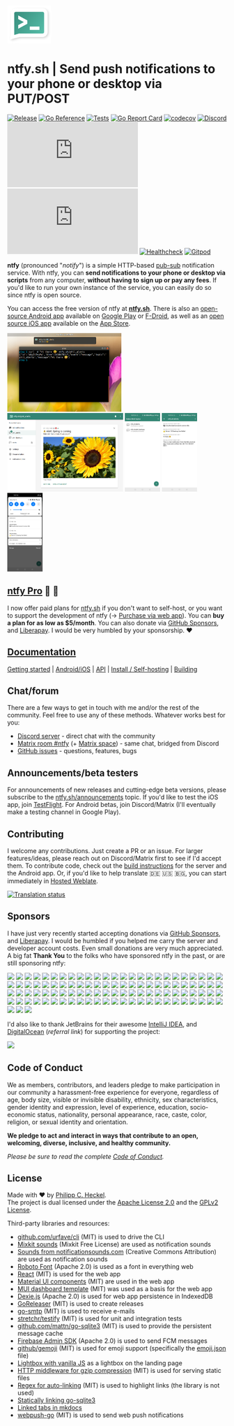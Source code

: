 ![ntfy](web/public/static/images/ntfy.png)

# ntfy.sh | Send push notifications to your phone or desktop via PUT/POST
[![Release](https://img.shields.io/github/release/binwiederhier/ntfy.svg?color=success&style=flat-square)](https://github.com/binwiederhier/ntfy/releases/latest)
[![Go Reference](https://pkg.go.dev/badge/heckel.io/ntfy.svg)](https://pkg.go.dev/heckel.io/ntfy/v2)
[![Tests](https://github.com/binwiederhier/ntfy/workflows/test/badge.svg)](https://github.com/binwiederhier/ntfy/actions)
[![Go Report Card](https://goreportcard.com/badge/github.com/binwiederhier/ntfy)](https://goreportcard.com/report/github.com/binwiederhier/ntfy)
[![codecov](https://codecov.io/gh/binwiederhier/ntfy/branch/main/graph/badge.svg?token=A597KQ463G)](https://codecov.io/gh/binwiederhier/ntfy)
[![Discord](https://img.shields.io/discord/874398661709295626?label=Discord)](https://discord.gg/cT7ECsZj9w)
[![Matrix](https://img.shields.io/matrix/ntfy:matrix.org?label=Matrix)](https://matrix.to/#/#ntfy:matrix.org)
[![Matrix space](https://img.shields.io/matrix/ntfy-space:matrix.org?label=Matrix+space)](https://matrix.to/#/#ntfy-space:matrix.org)
[![Healthcheck](https://healthchecks.io/badge/68b65976-b3b0-4102-aec9-980921/kcoEgrLY.svg)](https://ntfy.statuspage.io/)
[![Gitpod](https://img.shields.io/badge/Contribute%20with-Gitpod-908a85?logo=gitpod)](https://gitpod.io/#https://github.com/binwiederhier/ntfy)

**ntfy** (pronounced "*notify*") is a simple HTTP-based [pub-sub](https://en.wikipedia.org/wiki/Publish%E2%80%93subscribe_pattern) 
notification service. With ntfy, you can **send notifications to your phone or desktop via scripts** from any computer, 
**without having to sign up or pay any fees**. If you'd like to run your own instance of the service, you can easily do 
so since ntfy is open source.

You can access the free version of ntfy at **[ntfy.sh](https://ntfy.sh)**. There is also an [open-source Android app](https://github.com/binwiederhier/ntfy-android)
available on [Google Play](https://play.google.com/store/apps/details?id=io.heckel.ntfy) or [F-Droid](https://f-droid.org/en/packages/io.heckel.ntfy/),
as well as an [open source iOS app](https://github.com/binwiederhier/ntfy-ios) available on the [App Store](https://apps.apple.com/us/app/ntfy/id1625396347).

<p>
  <img src=".github/images/screenshot-curl.png" height="180">
  <img src=".github/images/screenshot-web-detail.png" height="180">
  <img src=".github/images/screenshot-phone-main.jpg" height="180">
  <img src=".github/images/screenshot-phone-detail.jpg" height="180">
  <img src=".github/images/screenshot-phone-notification.jpg" height="180">
</p>

## [ntfy Pro](https://ntfy.sh/app) 💸 🎉
I now offer paid plans for [ntfy.sh](https://ntfy.sh/) if you don't want to self-host, or you want to support the development of 
ntfy (→ [Purchase via web app](https://ntfy.sh/app)). You can **buy a plan for as low as $5/month**.
You can also donate via [GitHub Sponsors](https://github.com/sponsors/binwiederhier), and [Liberapay](https://liberapay.com/ntfy).
I would be very humbled by your sponsorship. ❤️ 

## **[Documentation](https://ntfy.sh/docs/)**

[Getting started](https://ntfy.sh/docs/) |
[Android/iOS](https://ntfy.sh/docs/subscribe/phone/) |
[API](https://ntfy.sh/docs/publish/) |
[Install / Self-hosting](https://ntfy.sh/docs/install/) |
[Building](https://ntfy.sh/docs/develop/)

## Chat/forum
There are a few ways to get in touch with me and/or the rest of the community. Feel free to use any of these methods. Whatever
works best for you:

* [Discord server](https://discord.gg/cT7ECsZj9w) - direct chat with the community
* [Matrix room #ntfy](https://matrix.to/#/#ntfy:matrix.org) (+ [Matrix space](https://matrix.to/#/#ntfy-space:matrix.org)) - same chat, bridged from Discord
* [GitHub issues](https://github.com/binwiederhier/ntfy/issues) - questions, features, bugs

## Announcements/beta testers
For announcements of new releases and cutting-edge beta versions, please subscribe to the [ntfy.sh/announcements](https://ntfy.sh/announcements) 
topic. If you'd like to test the iOS app, join [TestFlight](https://testflight.apple.com/join/P1fFnAm9). For Android betas,
join Discord/Matrix (I'll eventually make a testing channel in Google Play).

## Contributing
I welcome any contributions. Just create a PR or an issue. For larger features/ideas, please reach out
on Discord/Matrix first to see if I'd accept them. To contribute code, check out the [build instructions](https://ntfy.sh/docs/develop/) 
for the server and the Android app. Or, if you'd like to help translate 🇩🇪 🇺🇸 🇧🇬, you can start immediately in
[Hosted Weblate](https://hosted.weblate.org/projects/ntfy/).

<a href="https://hosted.weblate.org/engage/ntfy/">
<img src="https://hosted.weblate.org/widgets/ntfy/-/multi-blue.svg" alt="Translation status" />
</a>

## Sponsors
I have just very recently started accepting donations via [GitHub Sponsors](https://github.com/sponsors/binwiederhier),
and [Liberapay](https://liberapay.com/ntfy). I would be humbled if you helped me carry the server and developer 
account costs. Even small donations are very much appreciated. A big fat **Thank You** to the folks who have sponsored ntfy in the past, or are still sponsoring ntfy:

<a href="https://github.com/neutralinsomniac"><img src="https://github.com/neutralinsomniac.png" width="40px" /></a>
<a href="https://github.com/aspyct"><img src="https://github.com/aspyct.png" width="40px" /></a>
<a href="https://github.com/nickexyz"><img src="https://github.com/nickexyz.png" width="40px" /></a>
<a href="https://github.com/qcasey"><img src="https://github.com/qcasey.png" width="40px" /></a>
<a href="https://github.com/mckay115"><img src="https://github.com/mckay115.png" width="40px" /></a>
<a href="https://github.com/Salamafet"><img src="https://github.com/Salamafet.png" width="40px" /></a>
<a href="https://github.com/codinghipster"><img src="https://github.com/codinghipster.png" width="40px" /></a>
<a href="https://github.com/HinFort"><img src="https://github.com/HinFort.png" width="40px" /></a>
<a href="https://github.com/Lexevolution"><img src="https://github.com/Lexevolution.png" width="40px" /></a>
<a href="https://github.com/johnnyip"><img src="https://github.com/johnnyip.png" width="40px" /></a>
<a href="https://github.com/JonDerThan"><img src="https://github.com/JonDerThan.png" width="40px" /></a>
<a href="https://github.com/12nick12"><img src="https://github.com/12nick12.png" width="40px" /></a>
<a href="https://github.com/eanplatter"><img src="https://github.com/eanplatter.png" width="40px" /></a>
<a href="https://github.com/fnoelscher"><img src="https://github.com/fnoelscher.png" width="40px" /></a>
<a href="https://github.com/bnorick"><img src="https://github.com/bnorick.png" width="40px" /></a>
<a href="https://github.com/snh"><img src="https://github.com/snh.png" width="40px" /></a>
<a href="https://github.com/hen-x"><img src="https://github.com/hen-x.png" width="40px" /></a>
<a href="https://github.com/JamieGoodson"><img src="https://github.com/JamieGoodson.png" width="40px" /></a>
<a href="https://github.com/cremesk"><img src="https://github.com/cremesk.png" width="40px" /></a>
<a href="https://github.com/dangowans"><img src="https://github.com/dangowans.png" width="40px" /></a>
<a href="https://github.com/mnault"><img src="https://github.com/mnault.png" width="40px" /></a>
<a href="https://github.com/nwithan8"><img src="https://github.com/nwithan8.png" width="40px" /></a>
<a href="https://github.com/peterleiser"><img src="https://github.com/peterleiser.png" width="40px" /></a>
<a href="https://github.com/portothree"><img src="https://github.com/portothree.png" width="40px" /></a>
<a href="https://github.com/finngreig"><img src="https://github.com/finngreig.png" width="40px" /></a>
<a href="https://github.com/skrollme"><img src="https://github.com/skrollme.png" width="40px" /></a>
<a href="https://github.com/gergepalfi"><img src="https://github.com/gergepalfi.png" width="40px" /></a>
<a href="https://github.com/tonyakwei"><img src="https://github.com/tonyakwei.png" width="40px" /></a>
<a href="https://github.com/crosbyh"><img src="https://github.com/crosbyh.png" width="40px" /></a>
<a href="https://github.com/mdlnr"><img src="https://github.com/mdlnr.png" width="40px" /></a>
<a href="https://github.com/p-samuel"><img src="https://github.com/p-samuel.png" width="40px" /></a>
<a href="https://github.com/zugaldia"><img src="https://github.com/zugaldia.png" width="40px" /></a>
<a href="https://github.com/NathanSweet"><img src="https://github.com/NathanSweet.png" width="40px" /></a>
<a href="https://github.com/msdeibel"><img src="https://github.com/msdeibel.png" width="40px" /></a>
<a href="https://github.com/ksurl"><img src="https://github.com/ksurl.png" width="40px" /></a>
<a href="https://github.com/CodingTimeDEV"><img src="https://github.com/CodingTimeDEV.png" width="40px" /></a>
<a href="https://github.com/Terrormixer3000"><img src="https://github.com/Terrormixer3000.png" width="40px" /></a>
<a href="https://github.com/voroskoi"><img src="https://github.com/voroskoi.png" width="40px" /></a>
<a href="https://github.com/Nickwasused"><img src="https://github.com/Nickwasused.png" width="40px" /></a>
<a href="https://github.com/bahur142"><img src="https://github.com/bahur142.png" width="40px" /></a>
<a href="https://github.com/vinhdizzo"><img src="https://github.com/vinhdizzo.png" width="40px" /></a>
<a href="https://github.com/Ge0rg3"><img src="https://github.com/Ge0rg3.png" width="40px" /></a>
<a href="https://github.com/biopsin"><img src="https://github.com/biopsin.png" width="40px" /></a>
<a href="https://github.com/thebino"><img src="https://github.com/thebino.png" width="40px" /></a>
<a href="https://github.com/sky4055"><img src="https://github.com/sky4055.png" width="40px" /></a>
<a href="https://github.com/julianlam"><img src="https://github.com/julianlam.png" width="40px" /></a>
<a href="https://github.com/andreapx"><img src="https://github.com/andreapx.png" width="40px" /></a>
<a href="https://github.com/billycao"><img src="https://github.com/billycao.png" width="40px" /></a>
<a href="https://github.com/zoic21"><img src="https://github.com/zoic21.png" width="40px" /></a>
<a href="https://github.com/IanKulin"><img src="https://github.com/IanKulin.png" width="40px" /></a>
<a href="https://github.com/Joachim256"><img src="https://github.com/Joachim256.png" width="40px" /></a>
<a href="https://github.com/overtone1000"><img src="https://github.com/overtone1000.png" width="40px" /></a>
<a href="https://github.com/oakd"><img src="https://github.com/oakd.png" width="40px" /></a>
<a href="https://github.com/KucharczykL"><img src="https://github.com/KucharczykL.png" width="40px" /></a>
<a href="https://github.com/hansbickhofe"><img src="https://github.com/hansbickhofe.png" width="40px" /></a>
<a href="https://github.com/caseodilla"><img src="https://github.com/caseodilla.png" width="40px" /></a>
<a href="https://github.com/0xAF"><img src="https://github.com/0xAF.png" width="40px" /></a>
<a href="https://github.com/soonoo"><img src="https://github.com/soonoo.png" width="40px" /></a>
<a href="https://github.com/nichu42"><img src="https://github.com/nichu42.png" width="40px" /></a>
<a href="https://github.com/samliebow"><img src="https://github.com/samliebow.png" width="40px" /></a>
<a href="https://github.com/johman10"><img src="https://github.com/johman10.png" width="40px" /></a>
<a href="https://github.com/R-Gld"><img src="https://github.com/R-Gld.png" width="40px" /></a>
<a href="https://github.com/FingerlessGlov3s"><img src="https://github.com/FingerlessGlov3s.png" width="40px" /></a>
<a href="https://github.com/Twisterado"><img src="https://github.com/Twisterado.png" width="40px" /></a>
<a href="https://github.com/ScrumpyJack"><img src="https://github.com/ScrumpyJack.png" width="40px" /></a>
<a href="https://github.com/andrejarrell"><img src="https://github.com/andrejarrell.png" width="40px" /></a>
<a href="https://github.com/oaustegard"><img src="https://github.com/oaustegard.png" width="40px" /></a>
<a href="https://github.com/CreativeWarlock"><img src="https://github.com/CreativeWarlock.png" width="40px" /></a>
<a href="https://github.com/darkdragon-001"><img src="https://github.com/darkdragon-001.png" width="40px" /></a>
<a href="https://github.com/jonathan-kosgei"><img src="https://github.com/jonathan-kosgei.png" width="40px" /></a>
<a href="https://github.com/KevinWang15"><img src="https://github.com/KevinWang15.png" width="40px" /></a>
<a href="https://github.com/darkmattercoder"><img src="https://github.com/darkmattercoder.png" width="40px" /></a>
<a href="https://github.com/bmcgonag"><img src="https://github.com/bmcgonag.png" width="40px" /></a>
<a href="https://github.com/skorokithakis"><img src="https://github.com/skorokithakis.png" width="40px" /></a>
<a href="https://github.com/eenturk"><img src="https://github.com/eenturk.png" width="40px" /></a>
<a href="https://github.com/spirossi"><img src="https://github.com/spirossi.png" width="40px" /></a>
<a href="https://github.com/teomarcdhio"><img src="https://github.com/teomarcdhio.png" width="40px" /></a>
<a href="https://github.com/MarcMichalsky"><img src="https://github.com/MarcMichalsky.png" width="40px" /></a>
<a href="https://github.com/LuckVintage"><img src="https://github.com/LuckVintage.png" width="40px" /></a>
<a href="https://github.com/spartan"><img src="https://github.com/spartan.png" width="40px" /></a>
<a href="https://github.com/alexandzors"><img src="https://github.com/alexandzors.png" width="40px" /></a>
<a href="https://github.com/dkramer95"><img src="https://github.com/dkramer95.png" width="40px" /></a>
<a href="https://github.com/YezGotIt"><img src="https://github.com/YezGotIt.png" width="40px" /></a>
<a href="https://github.com/thomasskou"><img src="https://github.com/thomasskou.png" width="40px" /></a>
<a href="https://github.com/surfernv"><img src="https://github.com/surfernv.png" width="40px" /></a>
<a href="https://github.com/richardleach"><img src="https://github.com/richardleach.png" width="40px" /></a>
<a href="https://github.com/bear"><img src="https://github.com/bear.png" width="40px" /></a>
<a href="https://github.com/cminter"><img src="https://github.com/cminter.png" width="40px" /></a>
<a href="https://github.com/bahur142"><img src="https://github.com/bahur142.png" width="40px" /></a>
<a href="https://github.com/pgwiebes"><img src="https://github.com/pgwiebes.png" width="40px" /></a>
<a href="https://github.com/ralhei"><img src="https://github.com/ralhei.png" width="40px" /></a>
<a href="https://github.com/TechMDW"><img src="https://github.com/TechMDW.png" width="40px" /></a>
<a href="https://github.com/ubipo"><img src="https://github.com/ubipo.png" width="40px" /></a>
<a href="https://github.com/tka85"><img src="https://github.com/tka85.png" width="40px" /></a>
<a href="https://github.com/beekeeb"><img src="https://github.com/beekeeb.png" width="40px" /></a>
<a href="https://github.com/Emiliaaah"><img src="https://github.com/Emiliaaah.png" width="40px" /></a>
<a href="https://github.com/zark0s"><img src="https://github.com/zark0s.png" width="40px" /></a>
<a href="https://github.com/tomershvueli"><img src="https://github.com/tomershvueli.png" width="40px" /></a>
<a href="https://github.com/CataIana"><img src="https://github.com/CataIana.png" width="40px" /></a>
<a href="https://github.com/ajay-actuary"><img src="https://github.com/ajay-actuary.png" width="40px" /></a>
<a href="https://github.com/mursec"><img src="https://github.com/mursec.png" width="40px" /></a>
<a href="https://github.com/FrameXX"><img src="https://github.com/FrameXX.png" width="40px" /></a>
<a href="https://github.com/vovayartsev"><img src="https://github.com/vovayartsev.png" width="40px" /></a>

I'd also like to thank JetBrains for their awesome [IntelliJ IDEA](https://www.jetbrains.com/idea/),
and [DigitalOcean](https://m.do.co/c/442b929528db) (*referral link*) for supporting the project:

<a href="https://m.do.co/c/442b929528db"><img src="https://opensource.nyc3.cdn.digitaloceanspaces.com/attribution/assets/SVG/DO_Logo_horizontal_blue.svg" width="201px"></a>

## Code of Conduct
We as members, contributors, and leaders pledge to make participation in our community a harassment-free experience for everyone, regardless of age, body size, visible or invisible disability, ethnicity, sex characteristics, gender identity and expression, level of experience, education, socio-economic status, nationality, personal appearance, race, caste, color, religion, or sexual identity and orientation.

**We pledge to act and interact in ways that contribute to an open, welcoming, diverse, inclusive, and healthy community.**

_Please be sure to read the complete [Code of Conduct](CODE_OF_CONDUCT.md)._    

## License
Made with ❤️ by [Philipp C. Heckel](https://heckel.io).   
The project is dual licensed under the [Apache License 2.0](LICENSE) and the [GPLv2 License](LICENSE.GPLv2).

Third-party libraries and resources:
* [github.com/urfave/cli](https://github.com/urfave/cli) (MIT) is used to drive the CLI
* [Mixkit sounds](https://mixkit.co/free-sound-effects/notification/) (Mixkit Free License) are used as notification sounds
* [Sounds from notificationsounds.com](https://notificationsounds.com) (Creative Commons Attribution) are used as notification sounds
* [Roboto Font](https://fonts.google.com/specimen/Roboto) (Apache 2.0) is used as a font in everything web
* [React](https://reactjs.org/) (MIT) is used for the web app
* [Material UI components](https://mui.com/) (MIT) are used in the web app
* [MUI dashboard template](https://github.com/mui/material-ui/tree/master/docs/data/material/getting-started/templates/dashboard) (MIT) was used as a basis for the web app
* [Dexie.js](https://github.com/dexie/Dexie.js) (Apache 2.0) is used for web app persistence in IndexedDB
* [GoReleaser](https://goreleaser.com/) (MIT) is used to create releases
* [go-smtp](https://github.com/emersion/go-smtp) (MIT) is used to receive e-mails
* [stretchr/testify](https://github.com/stretchr/testify) (MIT) is used for unit and integration tests
* [github.com/mattn/go-sqlite3](https://github.com/mattn/go-sqlite3) (MIT) is used to provide the persistent message cache
* [Firebase Admin SDK](https://github.com/firebase/firebase-admin-go) (Apache 2.0) is used to send FCM messages
* [github/gemoji](https://github.com/github/gemoji) (MIT) is used for emoji support (specifically the [emoji.json](https://raw.githubusercontent.com/github/gemoji/master/db/emoji.json) file)
* [Lightbox with vanilla JS](https://yossiabramov.com/blog/vanilla-js-lightbox) as a lightbox on the landing page 
* [HTTP middleware for gzip compression](https://gist.github.com/CJEnright/bc2d8b8dc0c1389a9feeddb110f822d7) (MIT) is used for serving static files
* [Regex for auto-linking](https://github.com/bryanwoods/autolink-js) (MIT) is used to highlight links (the library is not used)
* [Statically linking go-sqlite3](https://www.arp242.net/static-go.html)
* [Linked tabs in mkdocs](https://facelessuser.github.io/pymdown-extensions/extensions/tabbed/#linked-tabs)
* [webpush-go](https://github.com/SherClockHolmes/webpush-go) (MIT) is used to send web push notifications
